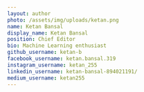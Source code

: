 ```yaml
---
layout: author
photo: /assets/img/uploads/ketan.png
name: Ketan Bansal
display_name: Ketan Bansal
position: Chief Editor
bio: Machine Learning enthusiast
github_username: ketan-b
facebook_username: ketan.bansal.319
instagram_username: ketan_255
linkedin_username: ketan-bansal-894021191/
medium_username: ketan255
---
```

